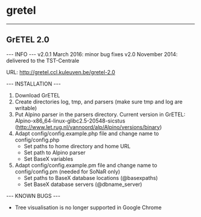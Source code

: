 # gretel

----------
GrETEL 2.0
----------

--- INFO ---
v2.0.1 March 2016: minor bug fixes
v2.0 November 2014: delivered to the TST-Centrale

URL: http://gretel.ccl.kuleuven.be/gretel-2.0

--- INSTALLATION ---

1. Download GrETEL
2. Create directories log, tmp, and parsers (make sure tmp and log are writable)
3. Put Alpino parser in the parsers directory. Current version in GrETEL: Alpino-x86_64-linux-glibc2.5-20548-sicstus (http://www.let.rug.nl/vannoord/alp/Alpino/versions/binary)
4. Adapt config/config.example.php file and change name to config/config.php
   - Set paths to home directory and home URL
   - Set path to Alpino parser
   - Set BaseX variables
5. Adapt config/config.example.pm file and change name to config/config.pm (needed for SoNaR only)
   - Set paths to BaseX database locations (@basexpaths)
   - Set BaseX database servers (@dbname_server)

--- KNOWN BUGS ---

- Tree visualisation is no longer supported in Google Chrome
